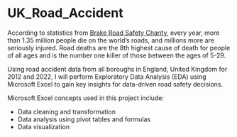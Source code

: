 # UK_Road_Accident
According to statistics from [Brake Road Safety Charity](https://www.brake.org.uk/get-involved/take-action/mybrake/knowledge-centre/global-road-safety#:~:text=Road%20casualties,leading%20cause%20of%20death%20globally.), every year, more than 1.35 million people die on the world’s roads, and millions more are seriously injured. Road deaths are the 8th highest cause of death for people of all ages and is the number one killer of those between the ages of 5-29.

Using road accident data from all boroughs in England, United Kingdom for 2012 and 2022, I will perform Exploratory Data Analysis (EDA) using Microsoft Excel to gain key insights for data-driven road safety decisions.

Microsoft Excel concepts used in this project include:
-	Data cleaning and transformation
-	Data analysis using pivot tables and formulas
-	Data visualization

